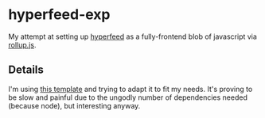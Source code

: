 # hyperfeed-exp

My attempt at setting up [hyperfeed](https://github.com/poga/hyperfeed) as a fully-frontend blob of javascript via [rollup.js](rollupjs.org).

## Details

I'm using [this template](https://github.com/jlengstorf/learn-rollup) and trying to adapt it to fit my needs. It's proving to be slow and painful due to the ungodly number of dependencies needed (because node), but interesting anyway.
